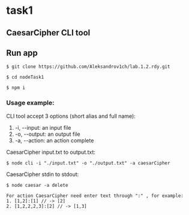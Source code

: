 # task1
##  CaesarCipher CLI tool

## Run app

```
$ git clone https://github.com/Aleksandrov1ch/lab.1.2.rdy.git
```

```
$ cd nodeTask1
```

```
$ npm i
```

### Usage example:

CLI tool accept 3 options (short alias and full name):

1.  -i, --input: an input file
2.  -o, --output: an output file
3.  -a, --action: an action complete

CaesarCipher input.txt to output.txt:

```
$ node cli -i "./input.txt" -o "./output.txt" -a caesarCipher
```

CaesarCipher stdin to stdout:

```
$ node caesar -a delete
```
```
For action CaesarCipher need enter text through ":" , for example:  
1. [1,2]:[1] // -> [2]
2. [1,2,2,2,3]:[2] // -> [1,3]
